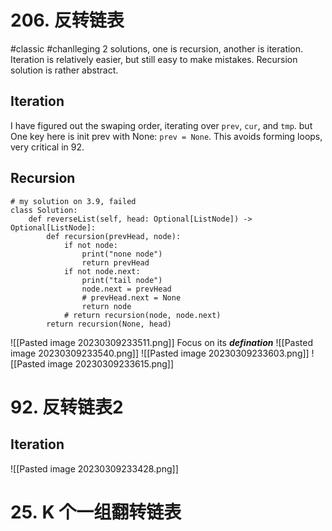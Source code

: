 # 206. 反转链表
#classic #chanlleging 
2 solutions, one is recursion, another is iteration. Iteration is relatively easier, but still easy to make mistakes. Recursion solution is rather abstract.
## Iteration
I have figured out the swaping order, iterating over `prev`, `cur`, and `tmp`. but One key here is init prev with None: `prev = None`. This avoids forming loops, very critical in 92.
## Recursion
```
# my solution on 3.9, failed
class Solution:
    def reverseList(self, head: Optional[ListNode]) -> Optional[ListNode]:
        def recursion(prevHead, node):
            if not node:
                print("none node")
                return prevHead
            if not node.next:
                print("tail node")
                node.next = prevHead
                # prevHead.next = None
                return node
            # return recursion(node, node.next)
        return recursion(None, head)
```
![[Pasted image 20230309233511.png]]
Focus on its **_defination_**
![[Pasted image 20230309233540.png]]
![[Pasted image 20230309233603.png]]
![[Pasted image 20230309233615.png]]

# 92. 反转链表2
## Iteration
![[Pasted image 20230309233428.png]]

# 25. K 个一组翻转链表
